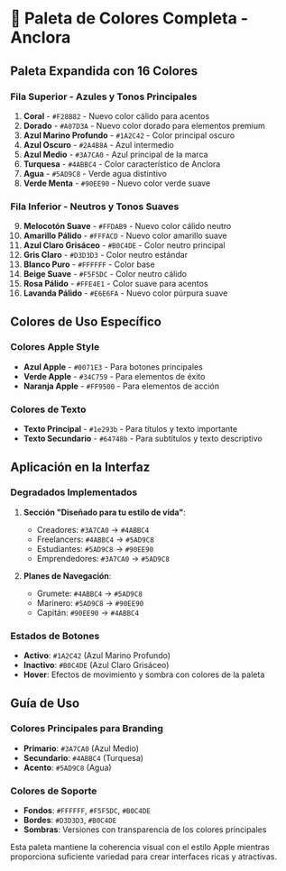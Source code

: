 # 🎨 Paleta de Colores Completa - Anclora

## Paleta Expandida con 16 Colores

### **Fila Superior - Azules y Tonos Principales**
1. **Coral** - `#F28B82` - Nuevo color cálido para acentos
2. **Dorado** - `#A07D3A` - Nuevo color dorado para elementos premium
3. **Azul Marino Profundo** - `#1A2C42` - Color principal oscuro
4. **Azul Oscuro** - `#2A4B8A` - Azul intermedio
5. **Azul Medio** - `#3A7CA0` - Azul principal de la marca
6. **Turquesa** - `#4ABBC4` - Color característico de Anclora
7. **Agua** - `#5AD9C8` - Verde agua distintivo
8. **Verde Menta** - `#90EE90` - Nuevo color verde suave

### **Fila Inferior - Neutros y Tonos Suaves**
9. **Melocotón Suave** - `#FFDAB9` - Nuevo color cálido neutro
10. **Amarillo Pálido** - `#FFFACD` - Nuevo color amarillo suave
11. **Azul Claro Grisáceo** - `#B0C4DE` - Color neutro principal
12. **Gris Claro** - `#D3D3D3` - Color neutro estándar
13. **Blanco Puro** - `#FFFFFF` - Color base
14. **Beige Suave** - `#F5F5DC` - Color neutro cálido
15. **Rosa Pálido** - `#FFE4E1` - Color suave para acentos
16. **Lavanda Pálido** - `#E6E6FA` - Nuevo color púrpura suave

## Colores de Uso Específico

### **Colores Apple Style**
- **Azul Apple** - `#0071E3` - Para botones principales
- **Verde Apple** - `#34C759` - Para elementos de éxito
- **Naranja Apple** - `#FF9500` - Para elementos de acción

### **Colores de Texto**
- **Texto Principal** - `#1e293b` - Para títulos y texto importante
- **Texto Secundario** - `#64748b` - Para subtítulos y texto descriptivo

## Aplicación en la Interfaz

### **Degradados Implementados**
1. **Sección "Diseñado para tu estilo de vida"**:
   - Creadores: `#3A7CA0` → `#4ABBC4`
   - Freelancers: `#4ABBC4` → `#5AD9C8`
   - Estudiantes: `#5AD9C8` → `#90EE90`
   - Emprendedores: `#3A7CA0` → `#5AD9C8`

2. **Planes de Navegación**:
   - Grumete: `#4ABBC4` → `#5AD9C8`
   - Marinero: `#5AD9C8` → `#90EE90`
   - Capitán: `#90EE90` → `#4ABBC4`

### **Estados de Botones**
- **Activo**: `#1A2C42` (Azul Marino Profundo)
- **Inactivo**: `#B0C4DE` (Azul Claro Grisáceo)
- **Hover**: Efectos de movimiento y sombra con colores de la paleta

## Guía de Uso

### **Colores Principales para Branding**
- **Primario**: `#3A7CA0` (Azul Medio)
- **Secundario**: `#4ABBC4` (Turquesa)
- **Acento**: `#5AD9C8` (Agua)

### **Colores de Soporte**
- **Fondos**: `#FFFFFF`, `#F5F5DC`, `#B0C4DE`
- **Bordes**: `#D3D3D3`, `#B0C4DE`
- **Sombras**: Versiones con transparencia de los colores principales

Esta paleta mantiene la coherencia visual con el estilo Apple mientras proporciona suficiente variedad para crear interfaces ricas y atractivas.

